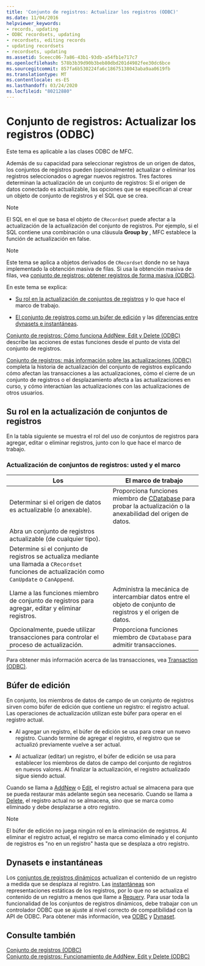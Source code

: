```yaml
---
title: 'Conjunto de registros: Actualizar los registros (ODBC)'
ms.date: 11/04/2016
helpviewer_keywords:
- records, updating
- ODBC recordsets, updating
- recordsets, editing records
- updating recordsets
- recordsets, updating
ms.assetid: 5ceecc06-7a86-43b1-93db-a54fb1e717c7
ms.openlocfilehash: 578b3b39d90b3beb80dbd201d4982fee30dc6bce
ms.sourcegitcommit: 857fa6b530224fa6c18675138043aba9aa0619fb
ms.translationtype: MT
ms.contentlocale: es-ES
ms.lasthandoff: 03/24/2020
ms.locfileid: "80212880"
---
```

# <a name="recordset-how-recordsets-update-records-odbc"></a>Conjunto de registros: Actualizar los registros (ODBC)

Este tema es aplicable a las clases ODBC de MFC.

Además de su capacidad para seleccionar registros de un origen de datos, los conjuntos de registros pueden (opcionalmente) actualizar o eliminar los registros seleccionados o agregar nuevos registros. Tres factores determinan la actualización de un conjunto de registros: Si el origen de datos conectado es actualizable, las opciones que se especifican al crear un objeto de conjunto de registros y el SQL que se crea.

> [!NOTE]
>  El SQL en el que se basa el objeto de `CRecordset` puede afectar a la actualización de la actualización del conjunto de registros. Por ejemplo, si el SQL contiene una combinación o una cláusula **Group by** , MFC establece la función de actualización en false.

> [!NOTE]
>  Este tema se aplica a objetos derivados de `CRecordset` donde no se haya implementado la obtención masiva de filas. Si usa la obtención masiva de filas, vea [conjunto de registros: obtener registros de forma masiva (ODBC)](../../data/odbc/recordset-fetching-records-in-bulk-odbc.md).

En este tema se explica:

- [Su rol en la actualización de conjuntos de registros](#_core_your_role_in_recordset_updating) y lo que hace el marco de trabajo.

- [El conjunto de registros como un búfer de edición](#_core_the_edit_buffer) y las [diferencias entre dynasets e instantáneas](#_core_dynasets_and_snapshots).

[Conjunto de registros: Cómo funciona AddNew, Edit y Delete (ODBC)](../../data/odbc/recordset-how-addnew-edit-and-delete-work-odbc.md) describe las acciones de estas funciones desde el punto de vista del conjunto de registros.

[Conjunto de registros: más información sobre las actualizaciones (ODBC)](../../data/odbc/recordset-more-about-updates-odbc.md) completa la historia de actualización del conjunto de registros explicando cómo afectan las transacciones a las actualizaciones, cómo el cierre de un conjunto de registros o el desplazamiento afecta a las actualizaciones en curso, y cómo interactúan las actualizaciones con las actualizaciones de otros usuarios.

##  <a name="your-role-in-recordset-updating"></a><a name="_core_your_role_in_recordset_updating"></a>Su rol en la actualización de conjuntos de registros

En la tabla siguiente se muestra el rol del uso de conjuntos de registros para agregar, editar o eliminar registros, junto con lo que hace el marco de trabajo.

### <a name="recordset-updating-you-and-the-framework"></a>Actualización de conjuntos de registros: usted y el marco

|Los|El marco de trabajo|
|---------|-------------------|
|Determinar si el origen de datos es actualizable (o anexable).|Proporciona funciones miembro de [CDatabase](../../mfc/reference/cdatabase-class.md) para probar la actualización o la anexabilidad del origen de datos.|
|Abra un conjunto de registros actualizable (de cualquier tipo).||
|Determine si el conjunto de registros se actualiza mediante una llamada a `CRecordset` funciones de actualización como `CanUpdate` o `CanAppend`.||
|Llame a las funciones miembro de conjunto de registros para agregar, editar y eliminar registros.|Administra la mecánica de intercambiar datos entre el objeto de conjunto de registros y el origen de datos.|
|Opcionalmente, puede utilizar transacciones para controlar el proceso de actualización.|Proporciona funciones miembro de `CDatabase` para admitir transacciones.|

Para obtener más información acerca de las transacciones, vea [Transaction (ODBC)](../../data/odbc/transaction-odbc.md).

##  <a name="the-edit-buffer"></a><a name="_core_the_edit_buffer"></a>Búfer de edición

En conjunto, los miembros de datos de campo de un conjunto de registros sirven como búfer de edición que contiene un registro: el registro actual. Las operaciones de actualización utilizan este búfer para operar en el registro actual.

- Al agregar un registro, el búfer de edición se usa para crear un nuevo registro. Cuando termine de agregar el registro, el registro que se actualizó previamente vuelve a ser actual.

- Al actualizar (editar) un registro, el búfer de edición se usa para establecer los miembros de datos de campo del conjunto de registros en nuevos valores. Al finalizar la actualización, el registro actualizado sigue siendo actual.

Cuando se llama a [AddNew](../../mfc/reference/crecordset-class.md#addnew) o [Edit](../../mfc/reference/crecordset-class.md#edit), el registro actual se almacena para que se pueda restaurar más adelante según sea necesario. Cuando se llama a [Delete](../../mfc/reference/crecordset-class.md#delete), el registro actual no se almacena, sino que se marca como eliminado y debe desplazarse a otro registro.

> [!NOTE]
>  El búfer de edición no juega ningún rol en la eliminación de registros. Al eliminar el registro actual, el registro se marca como eliminado y el conjunto de registros es "no en un registro" hasta que se desplaza a otro registro.

##  <a name="dynasets-and-snapshots"></a><a name="_core_dynasets_and_snapshots"></a>Dynasets e instantáneas

Los [conjuntos de registros dinámicos](../../data/odbc/dynaset.md) actualizan el contenido de un registro a medida que se desplaza al registro. Las [instantáneas](../../data/odbc/snapshot.md) son representaciones estáticas de los registros, por lo que no se actualiza el contenido de un registro a menos que llame a [Requery](../../mfc/reference/crecordset-class.md#requery). Para usar toda la funcionalidad de los conjuntos de registros dinámicos, debe trabajar con un controlador ODBC que se ajuste al nivel correcto de compatibilidad con la API de ODBC. Para obtener más información, vea [ODBC](../../data/odbc/odbc-basics.md) y [Dynaset](../../data/odbc/dynaset.md).

## <a name="see-also"></a>Consulte también

[Conjunto de registros (ODBC)](../../data/odbc/recordset-odbc.md)<br/>
[Conjunto de registros: Funcionamiento de AddNew, Edit y Delete (ODBC)](../../data/odbc/recordset-how-addnew-edit-and-delete-work-odbc.md)
